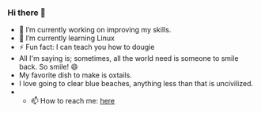 ### Hi there 👋

<!--
**optimisticjc/OptimisticJC** is a ✨ _special_ ✨ repository because its `README.md` (this file) appears on your GitHub profile.

Here are some ideas to get you started:
- 👯 I’m looking to collaborate on anything Dev
- 🤔 I’m looking for help with anyone needing my help
- 💬 Ask me about motivations
- 📫 How to reach me: [here](Github.com/OptimisticJC)
-->
- 🔭 I’m currently working on improving my skills.
- 🌱 I’m currently learning Linux
- ⚡ Fun fact: I can teach you how to dougie
- All I'm saying is; sometimes, all the world need is someone to smile back. So smile! :smile:
- My favorite dish to make is oxtails.
- I love going to clear blue beaches, anything less than that is uncivilized.
- - 📫 How to reach me: [here](Github.com/OptimisticJC)
